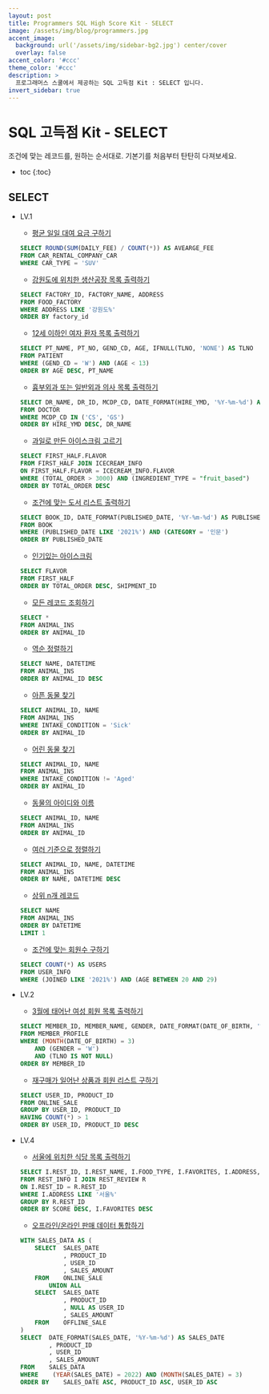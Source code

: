 ```yaml
---
layout: post
title: Programmers SQL High Score Kit - SELECT
image: /assets/img/blog/programmers.jpg
accent_image: 
  background: url('/assets/img/sidebar-bg2.jpg') center/cover
  overlay: false
accent_color: '#ccc'
theme_color: '#ccc'
description: >
  프로그래머스 스쿨에서 제공하는 SQL 고득점 Kit : SELECT 입니다. 
invert_sidebar: true
---
```


# SQL 고득점 Kit - SELECT

조건에 맞는 레코드를, 원하는 순서대로. 기본기를 처음부터 탄탄히 다져보세요.

* toc
{:toc}


## SELECT

- LV.1
    - [평균 일일 대여 요금 구하기](https://school.programmers.co.kr/learn/courses/30/lessons/151136)
    ```sql
    SELECT ROUND(SUM(DAILY_FEE) / COUNT(*)) AS AVEARGE_FEE
    FROM CAR_RENTAL_COMPANY_CAR
    WHERE CAR_TYPE = 'SUV'
    ```
    - [강원도에 위치한 생산공장 목록 출력하기](https://school.programmers.co.kr/learn/courses/30/lessons/131112)
    ```sql
    SELECT FACTORY_ID, FACTORY_NAME, ADDRESS
    FROM FOOD_FACTORY
    WHERE ADDRESS LIKE '강원도%'
    ORDER BY factory_id
    ```
    - [12세 이하인 여자 환자 목록 출력하기](https://school.programmers.co.kr/learn/courses/30/lessons/132201)
    ```sql
    SELECT PT_NAME, PT_NO, GEND_CD, AGE, IFNULL(TLNO, 'NONE') AS TLNO
    FROM PATIENT
    WHERE (GEND_CD = 'W') AND (AGE < 13)
    ORDER BY AGE DESC, PT_NAME
    ```
    - [흉부외과 또는 일반외과 의사 목록 출력하기](https://school.programmers.co.kr/learn/courses/30/lessons/132203)
    ```sql
    SELECT DR_NAME, DR_ID, MCDP_CD, DATE_FORMAT(HIRE_YMD, '%Y-%m-%d') AS HIRE_YMD
    FROM DOCTOR
    WHERE MCDP_CD IN ('CS', 'GS')
    ORDER BY HIRE_YMD DESC, DR_NAME
    ```
    - [과일로 만든 아이스크림 고르기](https://school.programmers.co.kr/learn/courses/30/lessons/133025)
    ```sql
    SELECT FIRST_HALF.FLAVOR 
    FROM FIRST_HALF JOIN ICECREAM_INFO 
    ON FIRST_HALF.FLAVOR = ICECREAM_INFO.FLAVOR
    WHERE (TOTAL_ORDER > 3000) AND (INGREDIENT_TYPE = "fruit_based")
    ORDER BY TOTAL_ORDER DESC
    ```
    - [조건에 맞는 도서 리스트 출력하기](https://school.programmers.co.kr/learn/courses/30/lessons/144853)
    ```sql
    SELECT BOOK_ID, DATE_FORMAT(PUBLISHED_DATE, '%Y-%m-%d') AS PUBLISHED_DATE
    FROM BOOK
    WHERE (PUBLISHED_DATE LIKE '2021%') AND (CATEGORY = '인문')
    ORDER BY PUBLISHED_DATE
    ```
    - [인기있는 아이스크림](https://school.programmers.co.kr/learn/courses/30/lessons/133024)
    ```sql
    SELECT FLAVOR
    FROM FIRST_HALF
    ORDER BY TOTAL_ORDER DESC, SHIPMENT_ID
    ```
    - [모든 레코드 조회하기](https://school.programmers.co.kr/learn/courses/30/lessons/59034)
    ```sql
    SELECT *
    FROM ANIMAL_INS
    ORDER BY ANIMAL_ID
    ```
    - [역순 정렬하기](https://school.programmers.co.kr/learn/courses/30/lessons/59035)
    ```sql
    SELECT NAME, DATETIME
    FROM ANIMAL_INS
    ORDER BY ANIMAL_ID DESC
    ```
    - [아픈 동물 찾기](https://school.programmers.co.kr/learn/courses/30/lessons/59036)
    ```sql
    SELECT ANIMAL_ID, NAME
    FROM ANIMAL_INS
    WHERE INTAKE_CONDITION = 'Sick'
    ORDER BY ANIMAL_ID
    ```
    - [어린 동물 찾기](https://school.programmers.co.kr/learn/courses/30/lessons/59037)
    ```sql
    SELECT ANIMAL_ID, NAME
    FROM ANIMAL_INS
    WHERE INTAKE_CONDITION != 'Aged'
    ORDER BY ANIMAL_ID
    ```
    - [동물의 아이디와 이름](https://school.programmers.co.kr/learn/courses/30/lessons/59403)
    ```sql
    SELECT ANIMAL_ID, NAME
    FROM ANIMAL_INS
    ORDER BY ANIMAL_ID
    ```
    - [여러 기준으로 정렬하기](https://school.programmers.co.kr/learn/courses/30/lessons/59404)
    ```sql
    SELECT ANIMAL_ID, NAME, DATETIME
    FROM ANIMAL_INS
    ORDER BY NAME, DATETIME DESC
    ```
    - [상위 n개 레코드](https://school.programmers.co.kr/learn/courses/30/lessons/59405)
    ```sql
    SELECT NAME
    FROM ANIMAL_INS
    ORDER BY DATETIME
    LIMIT 1
    ```
    - [조건에 맞는 회원수 구하기](https://school.programmers.co.kr/learn/courses/30/lessons/131535)
    ```sql
    SELECT COUNT(*) AS USERS
    FROM USER_INFO
    WHERE (JOINED LIKE '2021%') AND (AGE BETWEEN 20 AND 29)
    ```

- LV.2
    - [3월에 태어난 여성 회원 목록 출력하기](https://school.programmers.co.kr/learn/courses/30/lessons/131120)
    ```sql
    SELECT MEMBER_ID, MEMBER_NAME, GENDER, DATE_FORMAT(DATE_OF_BIRTH, '%Y-%m-%d') as DATE_OF_BIRTH
    FROM MEMBER_PROFILE
    WHERE (MONTH(DATE_OF_BIRTH) = 3) 
        AND (GENDER = 'W') 
        AND (TLNO IS NOT NULL)
    ORDER BY MEMBER_ID
    ```
    - [재구매가 일어난 상품과 회원 리스트 구하기](https://school.programmers.co.kr/learn/courses/30/lessons/131536)
    ```sql
    SELECT USER_ID, PRODUCT_ID
    FROM ONLINE_SALE
    GROUP BY USER_ID, PRODUCT_ID
    HAVING COUNT(*) > 1
    ORDER BY USER_ID, PRODUCT_ID DESC
    ```
    
- LV.4
    - [서울에 위치한 식당 목록 출력하기](https://school.programmers.co.kr/learn/courses/30/lessons/131118)
    ```sql
    SELECT I.REST_ID, I.REST_NAME, I.FOOD_TYPE, I.FAVORITES, I.ADDRESS, ROUND(SUM(R.REVIEW_SCORE)/COUNT(*), 2) AS SCORE
    FROM REST_INFO I JOIN REST_REVIEW R
    ON I.REST_ID = R.REST_ID
    WHERE I.ADDRESS LIKE '서울%'
    GROUP BY R.REST_ID
    ORDER BY SCORE DESC, I.FAVORITES DESC
    ```
    - [오프라인/온라인 판매 데이터 통합하기](https://school.programmers.co.kr/learn/courses/30/lessons/131537)
    ```sql
    WITH SALES_DATA AS (
        SELECT  SALES_DATE
                , PRODUCT_ID
                , USER_ID
                , SALES_AMOUNT
        FROM    ONLINE_SALE
            UNION ALL 
        SELECT  SALES_DATE
                , PRODUCT_ID
                , NULL AS USER_ID
                , SALES_AMOUNT
        FROM    OFFLINE_SALE
    )
    SELECT  DATE_FORMAT(SALES_DATE, '%Y-%m-%d') AS SALES_DATE
            , PRODUCT_ID
            , USER_ID
            , SALES_AMOUNT
    FROM    SALES_DATA
    WHERE    (YEAR(SALES_DATE) = 2022) AND (MONTH(SALES_DATE) = 3)
    ORDER BY    SALES_DATE ASC, PRODUCT_ID ASC, USER_ID ASC
    ```

